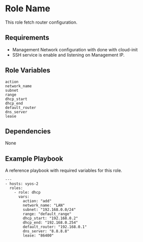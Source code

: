 Role Name
=========

This role fetch router configuration.

Requirements
------------

- Management Network configuration with done with cloud-init
- SSH service is enable and listening on Management IP.

Role Variables
--------------

```
action
network_name
subnet
range
dhcp_start
dhcp_end
default_router
dns_server
lease
```

Dependencies
------------

None

Example Playbook
----------------
A reference playbook with required variables for this role.

    ---
    - hosts: vyos-2        
      roles:
        - role: dhcp
          vars:
            action: "add"
            network_name: "LAN"
            subnet: "192.168.0.0/24"
            range: "default_range"
            dhcp_start: "192.168.0.2"
            dhcp_end: "192.168.0.254"
            default_router: "192.168.0.1"
            dns_server: "8.8.8.8"
            lease: "86400"
